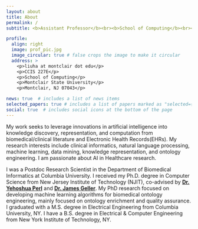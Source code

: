 ```yaml
---
layout: about
title: About
permalink: /
subtitle: <b>Assistant Professor</b><br><b>School of Computing</b><br><b>Montclair State University</b>

profile:
  align: right
  image: prof_pic.jpg
  image_circular: true # false crops the image to make it circular
  address: >
    <p>liuha at montclair dot edu</p>
    <p>CCIS 227E</p>
    <p>School of Computing</p>
    <p>Montclair State University</p>
    <p>Montclair, NJ 07043</p>

news: true  # includes a list of news items
selected_papers: true # includes a list of papers marked as "selected={true}"
social: true  # includes social icons at the bottom of the page
---
```


My work seeks to leverage innovations in artificial intelligence into knowledge discovery, representation, and computation from biomedical/clinical literature and Electronic Health Records(EHRs). 
My research interests include clinical informatics, natural language processing, machine learning, data mining, knowledge representation, and ontology engineering.
I am passionate about AI in Healthcare research.

I was a Postdoc Research Scientist in the Department of Biomedical Informatics at Columbia University.
I received my Ph.D. degree in Computer Science from New Jersey Institute of Technology (NJIT), co-advised by <a href="https://people.njit.edu/faculty/perl"><b>Dr. Yehoshua Perl</b></a> and <a href="https://web.njit.edu/~geller/"><b>Dr. James Geller</b></a>. My PhD research focused on developing machine learning algorithms for biomedical ontology engineering, mainly focused on ontology enrichment and quality assurance.
I graduated with a M.S. degree in Electrical Engineering from Columbia University, NY. I have a B.S. degree in Electrical & Computer Engineering from New York Institute of Technology, NY.
